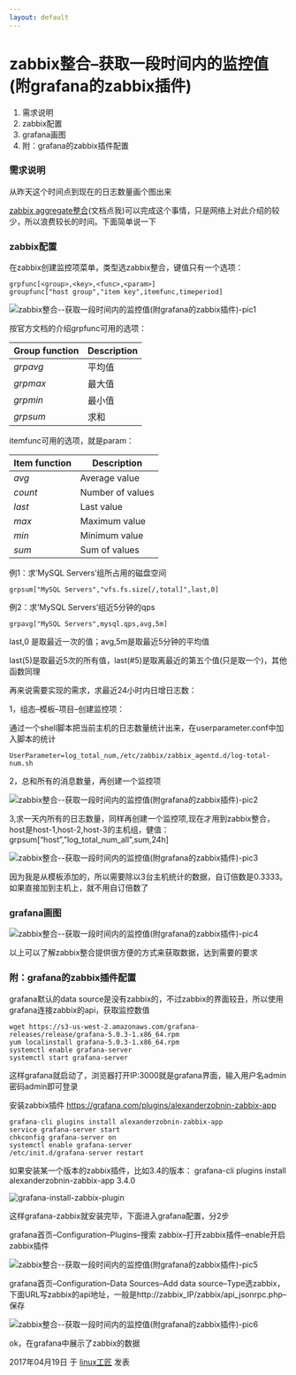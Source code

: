 ```yaml
---
layout: default
---
```


# zabbix整合–获取一段时间内的监控值(附grafana的zabbix插件)

1. 需求说明
2. zabbix配置
3. grafana画图
4. 附：grafana的zabbix插件配置

### 需求说明

从昨天这个时间点到现在的日志数量画个图出来

[zabbix aggregate整合](https://www.zabbix.com/documentation/2.4/manual/config/items/itemtypes/aggregate)(文档点我)可以完成这个事情，只是网络上对此介绍的较少，所以浪费较长的时间。下面简单说一下

### zabbix配置

在zabbix创建监控项菜单，类型选zabbix整合，键值只有一个选项：

```
grpfunc[<group>,<key>,<func>,<param>]
groupfunc["host group","item key",itemfunc,timeperiod]
```

![zabbix整合--获取一段时间内的监控值(附grafana的zabbix插件)-pic1](../images/2017/04/zabbix-aggregate-1.png)

按官方文档的介绍grpfunc可用的选项：

| Group function | Description |
| -------------- | ----------- |
| *grpavg*       | 平均值         |
| *grpmax*       | 最大值         |
| *grpmin*       | 最小值         |
| *grpsum*       | 求和          |

itemfunc可用的选项，就是param：

| Item function | Description      |
| ------------- | ---------------- |
| *avg*         | Average value    |
| *count*       | Number of values |
| *last*        | Last value       |
| *max*         | Maximum value    |
| *min*         | Minimum value    |
| *sum*         | Sum of values    |

例1：求’MySQL Servers’组所占用的磁盘空间

```
grpsum["MySQL Servers","vfs.fs.size[/,total]",last,0]
```

例2：求’MySQL Servers’组近5分钟的qps

```
grpavg["MySQL Servers",mysql.qps,avg,5m]
```

last,0 是取最近一次的值；avg,5m是取最近5分钟的平均值

last(5)是取最近5次的所有值，last(#5)是取离最近的第五个值(只是取一个)，其他函数同理

再来说需要实现的需求，求最近24小时内日增日志数：

1，组态–模板–项目–创建监控项：

通过一个shell脚本把当前主机的日志数量统计出来，在userparameter.conf中加入脚本的统计

```
UserParameter=log_total_num,/etc/zabbix/zabbix_agentd.d/log-total-num.sh
```

2，总和所有的消息数量，再创建一个监控项

![zabbix整合--获取一段时间内的监控值(附grafana的zabbix插件)-pic2](../images/2017/04/zabbix-aggregate-3.png)

3,求一天内所有的日志数量，同样再创建一个监控项,现在才用到zabbix整合，host是host-1,host-2,host-3的主机组，健值：grpsum[“host”,”log_total_num_all”,sum,24h]

![zabbix整合--获取一段时间内的监控值(附grafana的zabbix插件)-pic3](../images/2017/04/zabbix-aggregate-4.png)

因为我是从模板添加的，所以需要除以3台主机统计的数据，自订倍数是0.3333。如果直接加到主机上，就不用自订倍数了

### grafana画图

![zabbix整合--获取一段时间内的监控值(附grafana的zabbix插件)-pic4](../images/2017/04/zabbix-aggregate-5.png)

以上可以了解zabbix整合提供很方便的方式来获取数据，达到需要的要求

### 附：grafana的zabbix插件配置

grafana默认的data source是没有zabbix的，不过zabbix的界面较丑，所以使用grafana连接zabbix的api，获取监控数值

```
wget https://s3-us-west-2.amazonaws.com/grafana-releases/release/grafana-5.0.3-1.x86_64.rpm
yum localinstall grafana-5.0.3-1.x86_64.rpm 
systemctl enable grafana-server
systemctl start grafana-server
```

这样grafana就启动了，浏览器打开IP:3000就是grafana界面，输入用户名admin 密码admin即可登录

安装zabbix插件 <https://grafana.com/plugins/alexanderzobnin-zabbix-app>

```
grafana-cli plugins install alexanderzobnin-zabbix-app
service grafana-server start
chkconfig grafana-server on
systemctl enable grafana-server
/etc/init.d/grafana-server restart
```

如果安装某一个版本的zabbix插件，比如3.4的版本：  grafana-cli plugins install alexanderzobnin-zabbix-app 3.4.0

![grafana-install-zabbix-plugin](../images/2017/04/grafana-install-zabbix-plugin.png)

这样grafana-zabbix就安装完毕，下面进入grafana配置，分2步

grafana首页–Configuration–Plugins–搜索 zabbix–打开zabbix插件–enable开启zabbix插件

![zabbix整合--获取一段时间内的监控值(附grafana的zabbix插件)-pic5](../images/2017/04/%E5%BE%AE%E4%BF%A1%E6%88%AA%E5%9B%BE_20180320161620.png)

grafana首页–Configuration–Data Sources–Add data source–Type选zabbix，下面URL写zabbix的api地址，一般是http://zabbix_IP/zabbix/api_jsonrpc.php–保存

![zabbix整合--获取一段时间内的监控值(附grafana的zabbix插件)-pic6](../images/2017/04/%E5%BE%AE%E4%BF%A1%E6%88%AA%E5%9B%BE_20180320162613.png)

ok，在grafana中展示了zabbix的数据

2017年04月19日 于 [linux工匠](http://www.bbotte.com/) 发表

